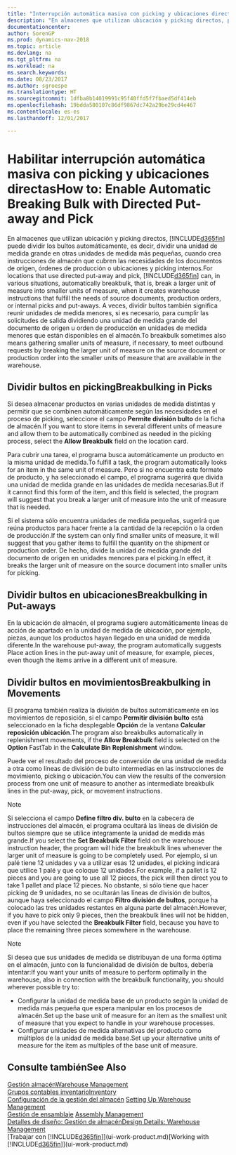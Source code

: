 ```yaml
---
title: "Interrupción automática masiva con picking y ubicaciones directas"
description: "En almacenes que utilizan ubicación y picking directos, puede dividir una unidad de medida grande en otras unidades de medida más pequeñas, cuando crea instrucciones de almacén que cubren las necesidades de los documentos de origen, órdenes de producción o ubicaciones y picking internos."
documentationcenter: 
author: SorenGP
ms.prod: dynamics-nav-2018
ms.topic: article
ms.devlang: na
ms.tgt_pltfrm: na
ms.workload: na
ms.search.keywords: 
ms.date: 08/23/2017
ms.author: sgroespe
ms.translationtype: HT
ms.sourcegitcommit: 1dfba8b14019991c95f40ffd5f7fbaed5df414eb
ms.openlocfilehash: 19bdda580107c86df9867dc742a29be29cd4e467
ms.contentlocale: es-es
ms.lasthandoff: 12/01/2017

---
```

# <a name="how-to-enable-automatic-breaking-bulk-with-directed-put-away-and-pick"></a><span data-ttu-id="4e784-103">Habilitar interrupción automática masiva con picking y ubicaciones directas</span><span class="sxs-lookup"><span data-stu-id="4e784-103">How to: Enable Automatic Breaking Bulk with Directed Put-away and Pick</span></span>
<span data-ttu-id="4e784-104">En almacenes que utilizan ubicación y picking directos, [!INCLUDE[d365fin](includes/d365fin_md.md)] puede dividir los bultos automáticamente, es decir, dividir una unidad de medida grande en otras unidades de medida más pequeñas, cuando crea instrucciones de almacén que cubren las necesidades de los documentos de origen, órdenes de producción o ubicaciones y picking internos.</span><span class="sxs-lookup"><span data-stu-id="4e784-104">For locations that use directed put-away and pick, [!INCLUDE[d365fin](includes/d365fin_md.md)] can, in various situations, automatically breakbulk, that is, break a larger unit of measure into smaller units of measure, when it creates warehouse instructions that fulfill the needs of source documents, production orders, or internal picks and put-aways.</span></span> <span data-ttu-id="4e784-105">A veces, dividir bultos también significa reunir unidades de medida menores, si es necesario, para cumplir las solicitudes de salida dividiendo una unidad de medida grande del documento de origen u orden de producción en unidades de medida menores que están disponibles en el almacén.</span><span class="sxs-lookup"><span data-stu-id="4e784-105">To breakbulk sometimes also means gathering smaller units of measure, if necessary, to meet outbound requests by breaking the larger unit of measure on the source document or production order into the smaller units of measure that are available in the warehouse.</span></span>   

## <a name="breakbulking-in-picks"></a><span data-ttu-id="4e784-106">Dividir bultos en picking</span><span class="sxs-lookup"><span data-stu-id="4e784-106">Breakbulking in Picks</span></span>  
<span data-ttu-id="4e784-107">Si desea almacenar productos en varias unidades de medida distintas y permitir que se combinen automáticamente según las necesidades en el proceso de picking, seleccione el campo **Permite división bulto** de la ficha de almacén.</span><span class="sxs-lookup"><span data-stu-id="4e784-107">If you want to store items in several different units of measure and allow them to be automatically combined as needed in the picking process, select the **Allow Breakbulk** field on the location card.</span></span>  

<span data-ttu-id="4e784-108">Para cubrir una tarea, el programa busca automáticamente un producto en la misma unidad de medida.</span><span class="sxs-lookup"><span data-stu-id="4e784-108">To fulfill a task, the program automatically looks for an item in the same unit of measure.</span></span> <span data-ttu-id="4e784-109">Pero si no encuentra este formato de producto, y ha seleccionado el campo, el programa sugerirá que divida una unidad de medida grande en las unidades de medida necesarias.</span><span class="sxs-lookup"><span data-stu-id="4e784-109">But if it cannot find this form of the item, and this field is selected, the program will suggest that you break a larger unit of measure into the unit of measure that is needed.</span></span>  

<span data-ttu-id="4e784-110">Si el sistema sólo encuentra unidades de medida pequeñas, sugerirá que reúna productos para hacer frente a la cantidad de la recepción o la orden de producción.</span><span class="sxs-lookup"><span data-stu-id="4e784-110">If the system can only find smaller units of measure, it will suggest that you gather items to fulfill the quantity on the shipment or production order.</span></span> <span data-ttu-id="4e784-111">De hecho, divide la unidad de medida grande del documento de origen en unidades menores para el picking.</span><span class="sxs-lookup"><span data-stu-id="4e784-111">In effect, it breaks the larger unit of measure on the source document into smaller units for picking.</span></span>  

## <a name="breakbulking-in-put-aways"></a><span data-ttu-id="4e784-112">Dividir bultos en ubicaciones</span><span class="sxs-lookup"><span data-stu-id="4e784-112">Breakbulking in Put-aways</span></span>  
<span data-ttu-id="4e784-113">En la ubicación de almacén, el programa sugiere automáticamente líneas de acción de apartado en la unidad de medida de ubicación, por ejemplo, piezas, aunque los productos hayan llegado en una unidad de medida diferente.</span><span class="sxs-lookup"><span data-stu-id="4e784-113">In the warehouse put-away, the program automatically suggests Place action lines in the put-away unit of measure, for example, pieces, even though the items arrive in a different unit of measure.</span></span>  

## <a name="breakbulking-in-movements"></a><span data-ttu-id="4e784-114">Dividir bultos en movimientos</span><span class="sxs-lookup"><span data-stu-id="4e784-114">Breakbulking in Movements</span></span>  
<span data-ttu-id="4e784-115">El programa también realiza la división de bultos automáticamente en los movimientos de reposición, si el campo **Permitir división bulto** está seleccionado en la ficha desplegable **Opción** de la ventana **Calcular reposición ubicación**.</span><span class="sxs-lookup"><span data-stu-id="4e784-115">The program also breakbulks automatically in replenishment movements, if the **Allow Breakbulk** field is selected on the **Option** FastTab in the **Calculate Bin Replenishment** window.</span></span>  

<span data-ttu-id="4e784-116">Puede ver el resultado del proceso de conversión de una unidad de medida a otra como líneas de división de bulto intermedias en las instrucciones de movimiento, picking o ubicación.</span><span class="sxs-lookup"><span data-stu-id="4e784-116">You can view the results of the conversion process from one unit of measure to another as intermediate breakbulk lines in the put-away, pick, or movement instructions.</span></span>  

> [!NOTE]  
>  <span data-ttu-id="4e784-117">Si selecciona el campo **Define filtro div. bulto** en la cabecera de instrucciones del almacén, el programa ocultará las líneas de división de bultos siempre que se utilice íntegramente la unidad de medida más grande.</span><span class="sxs-lookup"><span data-stu-id="4e784-117">If you select the **Set Breakbulk Filter** field on the warehouse instruction header, the program will hide the breakbulk lines whenever the larger unit of measure is going to be completely used.</span></span> <span data-ttu-id="4e784-118">Por ejemplo, si un palé tiene 12 unidades y va a utilizar esas 12 unidades, el picking indicará que utilice 1 palé y que coloque 12 unidades.</span><span class="sxs-lookup"><span data-stu-id="4e784-118">For example, if a pallet is 12 pieces and you are going to use all 12 pieces, the pick will then direct you to take 1 pallet and place 12 pieces.</span></span> <span data-ttu-id="4e784-119">No obstante, si sólo tiene que hacer picking de 9 unidades, no se ocultarán las líneas de división de bultos, aunque haya seleccionado el campo **Filtro división de bultos**, porque ha colocado las tres unidades restantes en alguna parte del almacén.</span><span class="sxs-lookup"><span data-stu-id="4e784-119">However, if you have to pick only 9 pieces, then the breakbulk lines will not be hidden, even if you have selected the **Breakbulk Filter** field, because you have to place the remaining three pieces somewhere in the warehouse.</span></span>  

> [!NOTE]  
>  <span data-ttu-id="4e784-120">Si desea que sus unidades de medida se distribuyan de una forma óptima en el almacén, junto con la funcionalidad de división de bultos, debería intentar:</span><span class="sxs-lookup"><span data-stu-id="4e784-120">If you want your units of measure to perform optimally in the warehouse, also in connection with the breakbulk functionality, you should wherever possible try to:</span></span>  
>   
> - <span data-ttu-id="4e784-121">Configurar la unidad de medida base de un producto según la unidad de medida más pequeña que espera manipular en los procesos de almacén.</span><span class="sxs-lookup"><span data-stu-id="4e784-121">Set up the base unit of measure for an item as the smallest unit of measure that you expect to handle in your warehouse processes.</span></span>  
> - <span data-ttu-id="4e784-122">Configurar unidades de medida alternativas del producto como múltiplos de la unidad de medida base.</span><span class="sxs-lookup"><span data-stu-id="4e784-122">Set up your alternative units of measure for the item as multiples of the base unit of measure.</span></span>  

## <a name="see-also"></a><span data-ttu-id="4e784-123">Consulte también</span><span class="sxs-lookup"><span data-stu-id="4e784-123">See Also</span></span>  
[<span data-ttu-id="4e784-124">Gestión almacén</span><span class="sxs-lookup"><span data-stu-id="4e784-124">Warehouse Management</span></span>](warehouse-manage-warehouse.md)  
[<span data-ttu-id="4e784-125">Grupos contables inventario</span><span class="sxs-lookup"><span data-stu-id="4e784-125">Inventory</span></span>](inventory-manage-inventory.md)  
<span data-ttu-id="4e784-126">[Configuración de la gestión del almacén](warehouse-setup-warehouse.md)   </span><span class="sxs-lookup"><span data-stu-id="4e784-126">[Setting Up Warehouse Management](warehouse-setup-warehouse.md)   </span></span>  
<span data-ttu-id="4e784-127">[Gestión de ensamblaje](assembly-assemble-items.md)  </span><span class="sxs-lookup"><span data-stu-id="4e784-127">[Assembly Management](assembly-assemble-items.md)  </span></span>  
[<span data-ttu-id="4e784-128">Detalles de diseño: Gestión de almacén</span><span class="sxs-lookup"><span data-stu-id="4e784-128">Design Details: Warehouse Management</span></span>](design-details-warehouse-management.md)  
<span data-ttu-id="4e784-129">[Trabajar con [!INCLUDE[d365fin](includes/d365fin_md.md)]](ui-work-product.md)</span><span class="sxs-lookup"><span data-stu-id="4e784-129">[Working with [!INCLUDE[d365fin](includes/d365fin_md.md)]](ui-work-product.md)</span></span>  


